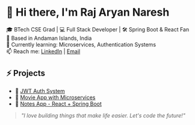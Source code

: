 # 👋 Hi there, I'm Raj Aryan Naresh

🎓 BTech CSE Grad | 💻 Full Stack Developer | 🛠️ Spring Boot & React Fan  
📍 Based in Andaman Islands, India  
🌱 Currently learning: Microservices, Authentication Systems  
📫 Reach me: [LinkedIn](https://linkedin.com/in/rajaryannaresh) | [Email](mailto:your-email@gmail.com)

## ⚡ Projects
- 🔐 [JWT Auth System](link)
- 🎥 [Movie App with Microservices](link)
- 📝 [Notes App - React + Spring Boot](link)

> *"I love building things that make life easier. Let's code the future!"*

